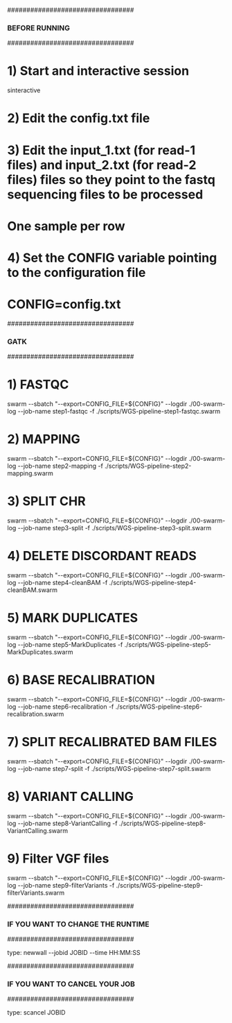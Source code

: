#################################
### BEFORE RUNNING
#################################

# 1) Start and interactive session
sinteractive

# 2) Edit the config.txt file 

# 3) Edit the input_1.txt (for read-1 files) and input_2.txt (for read-2 files) files so they point to the fastq sequencing files to be processed
#    One sample per row 

# 4) Set the CONFIG variable pointing to the configuration file
#    CONFIG=config.txt

#################################
### GATK
#################################
# 1) FASTQC
swarm  --sbatch "--export=CONFIG_FILE=${CONFIG}" --logdir ./00-swarm-log --job-name step1-fastqc  -f ./scripts/WGS-pipeline-step1-fastqc.swarm

# 2) MAPPING
swarm  --sbatch "--export=CONFIG_FILE=${CONFIG}" --logdir ./00-swarm-log --job-name step2-mapping -f ./scripts/WGS-pipeline-step2-mapping.swarm

# 3) SPLIT CHR
swarm  --sbatch "--export=CONFIG_FILE=${CONFIG}" --logdir ./00-swarm-log --job-name step3-split -f ./scripts/WGS-pipeline-step3-split.swarm

# 4) DELETE DISCORDANT READS
swarm  --sbatch "--export=CONFIG_FILE=${CONFIG}" --logdir ./00-swarm-log --job-name step4-cleanBAM -f ./scripts/WGS-pipeline-step4-cleanBAM.swarm

# 5) MARK DUPLICATES
swarm  --sbatch "--export=CONFIG_FILE=${CONFIG}" --logdir ./00-swarm-log --job-name step5-MarkDuplicates -f ./scripts/WGS-pipeline-step5-MarkDuplicates.swarm

# 6) BASE RECALIBRATION
swarm  --sbatch "--export=CONFIG_FILE=${CONFIG}" --logdir ./00-swarm-log --job-name step6-recalibration -f ./scripts/WGS-pipeline-step6-recalibration.swarm

# 7) SPLIT RECALIBRATED BAM FILES
swarm  --sbatch "--export=CONFIG_FILE=${CONFIG}" --logdir ./00-swarm-log --job-name step7-split -f ./scripts/WGS-pipeline-step7-split.swarm

# 8) VARIANT CALLING
swarm  --sbatch "--export=CONFIG_FILE=${CONFIG}" --logdir ./00-swarm-log --job-name step8-VariantCalling -f ./scripts/WGS-pipeline-step8-VariantCalling.swarm

# 9) Filter VGF files
swarm  --sbatch "--export=CONFIG_FILE=${CONFIG}" --logdir ./00-swarm-log --job-name step9-filterVariants -f ./scripts/WGS-pipeline-step9-filterVariants.swarm



#################################
### IF YOU WANT TO CHANGE THE RUNTIME
#################################

type: newwall --jobid JOBID --time HH:MM:SS

#################################
### IF YOU WANT TO CANCEL YOUR JOB
#################################

type: scancel JOBID

